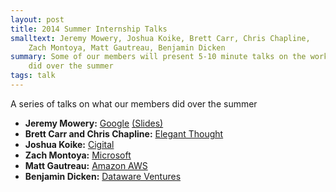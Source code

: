 ```yaml
---
layout: post
title: 2014 Summer Internship Talks
smalltext: Jeremy Mowery, Joshua Koike, Brett Carr, Chris Chapline,
    Zach Montoya, Matt Gautreau, Benjamin Dicken
summary: Some of our members will present 5-10 minute talks on the work that they
    did over the summer
tags: talk
---
```


A series of talks on what our members did over the summer

- **Jeremy Mowery:** [Google](https://www.google.com/) [(Slides)](https://docs.google.com/presentation/d/1DFzKSmK-K2ANVd9SfwxuovTdK0d_ls2ZmWjPtQtSsRI/edit?usp=sharing_eic&invite=CIOxy8cP)
- **Brett Carr and Chris Chapline:** [Elegant Thought](http://www.elegantthought.com/)
- **Joshua Koike:** [Cigital](http://www.cigital.com/)
- **Zach Montoya:** [Microsoft](http://www.microsoft.com/en-us/default.aspx)
- **Matt Gautreau:** [Amazon AWS](http://aws.amazon.com/cloudfront/)
- **Benjamin Dicken:** [Dataware Ventures](http://www.datawareventures.com/)
